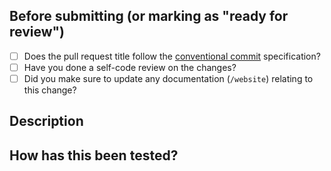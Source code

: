 ## Before submitting (or marking as "ready for review")
- [ ] Does the pull request title follow the [conventional commit](https://www.conventionalcommits.org/en/v1.0.0/) specification?
- [ ] Have you done a self-code review on the changes?
- [ ] Did you make sure to update any documentation (`/website`) relating to this change?

## Description
<!--
Include a summary of the change here, also include any Jira reference:

Related issue: [JIRA_TICKET_NUMBER](LINK_TO_JIRA_TICKET)
-->

## How has this been tested?
<!-- Describe how you have tested this change works -->
